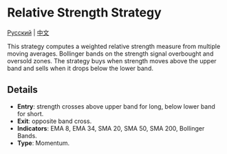 # Relative Strength Strategy
[Русский](README_ru.md) | [中文](README_cn.md)

This strategy computes a weighted relative strength measure from multiple moving averages.
Bollinger bands on the strength signal overbought and oversold zones.
The strategy buys when strength moves above the upper band and sells when it drops below the lower band.

## Details

- **Entry**: strength crosses above upper band for long, below lower band for short.
- **Exit**: opposite band cross.
- **Indicators**: EMA 8, EMA 34, SMA 20, SMA 50, SMA 200, Bollinger Bands.
- **Type**: Momentum.
